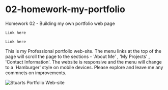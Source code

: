 # 02-homework-my-portfolio
Homework 02 - Building my own portfolio web page
```
Link here
```
```
Link here
```
This is my Professional portfolio web-site. The menu links at the top of the page will scroll the page to the sections - 'About Me' , 'My Projects' , 'Contact Information'.
The website is responsive and the menu will change to a 'Hamburger' style on mobile devices.
Please explore and leave me any commnets on improvements.

![Stuarts Portfolio Web-site](https://user-images.githubusercontent.com/86697483/131589316-bbde69b2-e604-4af0-a026-8eccc09e30aa.png)
